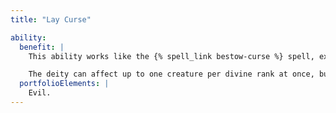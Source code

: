 ```yaml
---
title: "Lay Curse"

ability:
  benefit: |
    This ability works like the {% spell_link bestow-curse %} spell, except that mortals get no save. Deities of equal or lesser rank are subject to this ability, but are allowed Will saves (DC 10 + the deity's Charisma modifier + the deity's divine rank) to resist. The curse can be removed only by a deity of equal or higher rank than the cursing deity.

    The deity can affect up to one creature per divine rank at once, but no more than that number each day. All must be within the deity's line of sight when first affected.
  portfolioElements: |
    Evil.
---
```

